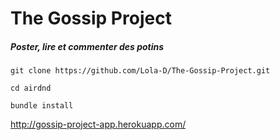 # The Gossip Project

##### Poster, lire et commenter des potins

```git clone https://github.com/Lola-D/The-Gossip-Project.git```

```cd airdnd```

```bundle install```

http://gossip-project-app.herokuapp.com/
